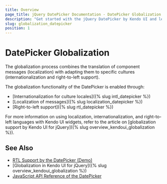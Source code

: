 ```yaml
---
title: Overview
page_title: jQuery DatePicker Documentation - DatePicker Globalization
description: "Get started with the jQuery DatePicker by Kendo UI and learn about the globalization options it supports."
slug: globalization_datepicker
position: 1
---
```


# DatePicker Globalization

The globalization process combines the translation of component messages (localization) with adapting them to specific cultures (internationalization and right-to-left support).

The globalization functionality of the DatePicker is enabled through:
* [Internationalization for culture locales]({% slug intl_datepicker %})
* [Localization of messages]({% slug localization_datepicker %})
* [Right-to-left support]({% slug rtl_datepicker %})

For more information on using localization, internationalization, and right-to-left languages with Kendo UI widgets, refer to the article on [globalization support by Kendo UI for jQuery]({% slug overview_kendoui_globalization %}).

## See Also

* [RTL Support by the DatePicker (Demo)](https://demos.telerik.com/kendo-ui/datepicker/right-to-left-support)
* [Globalization in Kendo UI for jQuery]({% slug overview_kendoui_globalization %})
* [JavaScript API Reference of the DatePicker](/api/javascript/ui/datepicker)
